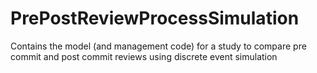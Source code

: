 # PrePostReviewProcessSimulation
Contains the model (and management code) for a study to compare pre commit and post commit reviews using discrete event simulation
